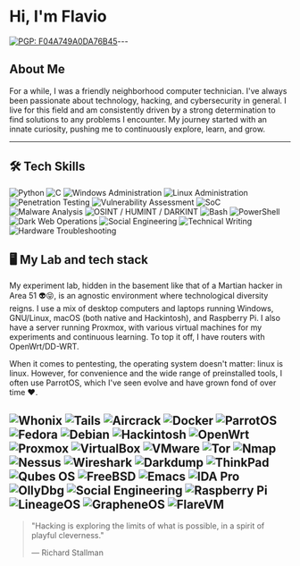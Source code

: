 # Hi, I'm Flavio

[![PGP: F04A749A0DA76B45](https://img.shields.io/badge/PGP-F04A749A0DA76B45-6a0dad?style=for-the-badge&logo=gnupg&logoColor=white)](https://keybase.io/scgflavio)---

## About Me

For a while, I was a friendly neighborhood computer technician. I've always been passionate about technology, hacking, and cybersecurity in general. I live for this field and am consistently driven by a strong determination to find solutions to any problems I encounter. My journey started with an innate curiosity, pushing me to continuously explore, learn, and grow.

---

## 🛠 **Tech Skills**


![Python](https://img.shields.io/badge/Python-6a0dad?style=for-the-badge&logo=python&logoColor=white)
![C](https://img.shields.io/badge/C-6a0dad?style=for-the-badge&logo=cplusplus&logoColor=white)
![Windows Administration](https://img.shields.io/badge/Windows%20Administration-6a0dad?style=for-the-badge&logo=windows&logoColor=white)
![Linux Administration](https://img.shields.io/badge/Linux%20Administration-6a0dad?style=for-the-badge&logo=linux&logoColor=white)
![Penetration Testing](https://img.shields.io/badge/Penetration%20Testing-6a0dad?style=for-the-badge&logo=hackaday&logoColor=white)
![Vulnerability Assessment](https://img.shields.io/badge/Vulnerability%20Assessment-6a0dad?style=for-the-badge&logo=nmap&logoColor=white)
![SoC](https://img.shields.io/badge/Security%20Operations%20Center-6a0dad?style=for-the-badge&logo=shield-check&logoColor=white)
![Malware Analysis](https://img.shields.io/badge/Malware%20Analysis-6a0dad?style=for-the-badge&logo=virustotal&logoColor=white)
![OSINT / HUMINT / DARKINT](https://img.shields.io/badge/OSINT%20%2F%20HUMINT%20%2F%20DARKINT-6a0dad?style=for-the-badge&logo=tor&logoColor=white)
![Bash](https://img.shields.io/badge/Bash-6a0dad?style=for-the-badge&logo=gnu-bash&logoColor=white)
![PowerShell](https://img.shields.io/badge/PowerShell-6a0dad?style=for-the-badge&logo=powershell&logoColor=white)
![Dark Web Operations](https://img.shields.io/badge/Dark%20Web%20Operations-6a0dad?style=for-the-badge&logo=torbrowser&logoColor=white)
![Social Engineering](https://img.shields.io/badge/Social%20Engineering-6a0dad?style=for-the-badge&logo=unknown&logoColor=white) 
![Technical Writing](https://img.shields.io/badge/Technical%20Writing-6a0dad?style=for-the-badge&logo=write-the-docs&logoColor=white)
![Hardware Troubleshooting](https://img.shields.io/badge/Hardware%20Troubleshooting-6a0dad?style=for-the-badge&logo=unknown&logoColor=white)


## 🖥️ **My Lab and tech stack**

My experiment lab, hidden in the basement like that of a Martian hacker in Area 51 👽😝, is an agnostic environment where technological diversity reigns. I use a mix of desktop computers and laptops running Windows, GNU/Linux, macOS (both native and Hackintosh), and Raspberry Pi. I also have a server running Proxmox, with various virtual machines for my experiments and continuous learning. To top it off, I have routers with OpenWrt/DD-WRT.

When it comes to pentesting, the operating system doesn't matter: linux is linux. However, for convenience and the wide range of preinstalled tools, I often use ParrotOS, which I've seen evolve and have grown fond of over time ❤️.

![Whonix](https://img.shields.io/badge/Whonix-6a0dad?style=for-the-badge&logo=whonix&logoColor=white)
![Tails](https://img.shields.io/badge/Tails-6a0dad?style=for-the-badge&logo=tails&logoColor=white)
![Aircrack](https://img.shields.io/badge/Aircrack-6a0dad?style=for-the-badge&logo=aircrack-ng&logoColor=white)
![Docker](https://img.shields.io/badge/Docker-6a0dad?style=for-the-badge&logo=docker&logoColor=white)
![ParrotOS](https://img.shields.io/badge/ParrotOS-6a0dad?style=for-the-badge&logo=parrotsec&logoColor=white)
![Fedora](https://img.shields.io/badge/Fedora-6a0dad?style=for-the-badge&logo=fedora&logoColor=white)
![Debian](https://img.shields.io/badge/Debian-6a0dad?style=for-the-badge&logo=debian&logoColor=white)
![Hackintosh](https://img.shields.io/badge/Hackintosh-6a0dad?style=for-the-badge&logo=apple&logoColor=white)
![OpenWrt](https://img.shields.io/badge/OpenWrt-6a0dad?style=for-the-badge&logo=openwrt&logoColor=white)
![Proxmox](https://img.shields.io/badge/Proxmox-6a0dad?style=for-the-badge&logo=proxmox&logoColor=white)
![VirtualBox](https://img.shields.io/badge/VirtualBox-6a0dad?style=for-the-badge&logo=virtualbox&logoColor=white)
![VMware](https://img.shields.io/badge/VMware-6a0dad?style=for-the-badge&logo=vmware&logoColor=white)
![Tor](https://img.shields.io/badge/Tor-6a0dad?style=for-the-badge&logo=torproject&logoColor=white)
![Nmap](https://img.shields.io/badge/Nmap-6a0dad?style=for-the-badge&logo=nmap&logoColor=white)
![Nessus](https://img.shields.io/badge/Nessus-6a0dad?style=for-the-badge&logo=tenable&logoColor=white)
![Wireshark](https://img.shields.io/badge/Wireshark-6a0dad?style=for-the-badge&logo=wireshark&logoColor=white)
![Darkdump](https://img.shields.io/badge/Darkdump-6a0dad?style=for-the-badge&logo=unknown&logoColor=white) <!-- Replace 'unknown' with the correct logo if available -->
![ThinkPad](https://img.shields.io/badge/ThinkPad-6a0dad?style=for-the-badge&logo=lenovo&logoColor=white)
![Qubes OS](https://img.shields.io/badge/Qubes%20OS-6a0dad?style=for-the-badge&logo=qubes&logoColor=white)
![FreeBSD](https://img.shields.io/badge/FreeBSD-6a0dad?style=for-the-badge&logo=freebsd&logoColor=white)
![Emacs](https://img.shields.io/badge/Emacs-6a0dad?style=for-the-badge&logo=emacs&logoColor=white)
![IDA Pro](https://img.shields.io/badge/IDA%20Pro-6a0dad?style=for-the-badge&logo=unknown&logoColor=white) 
![OllyDbg](https://img.shields.io/badge/OllyDbg-6a0dad?style=for-the-badge&logo=unknown&logoColor=white) 
![Social Engineering](https://img.shields.io/badge/Social%20Engineering-6a0dad?style=for-the-badge&logo=unknown&logoColor=white) 
![Raspberry Pi](https://img.shields.io/badge/Raspberry%20Pi-6a0dad?style=for-the-badge&logo=raspberrypi&logoColor=white)
![LineageOS](https://img.shields.io/badge/LineageOS-6a0dad?style=for-the-badge&logo=lineageos&logoColor=white)
![GrapheneOS](https://img.shields.io/badge/GrapheneOS-6a0dad?style=for-the-badge&logo=unknown&logoColor=white) 
![FlareVM](https://img.shields.io/badge/FlareVM-6a0dad?style=for-the-badge&logo=windows&logoColor=white)
---


> "Hacking is exploring the limits of what is possible, in a spirit of playful cleverness."
> 
> — Richard Stallman
